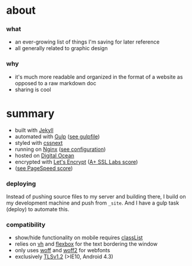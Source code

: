 # about

### what
- an ever-growing list of things I'm saving for later reference
- all generally related to graphic design

### why
- it's much more readable and organized in the format of a website as opposed to a raw markdown doc
- sharing is cool


# summary
- built with [Jekyll][1]
- automated with [Gulp][2] ([see gulpfile][3])
- styled with [cssnext][4]
- running on [Nginx][5] ([see configuration][6])
- hosted on [Digital Ocean][7]
- encrypted with [Let's Encrypt][9] ([A+ SSL Labs score][8])
- ([see PageSpeed score][10])


### deploying
Instead of pushing source files to my server and building there, I build on my development machine and push from `_site`. And I have a gulp task (deploy) to automate this.

### compatibility
- show/hide functionality on mobile requires [classList][11]
- relies on [vh][12] and [flexbox][13] for the text bordering the window
- only uses [woff][14] and [woff2][15] for webfonts
- exclusively [TLSv1.2][16] (>IE10, Android 4.3)


[1]: https://jekyllrb.com
[2]: http://gulpjs.com
[3]: https://github.com/jckfa/silly.graphics/blob/master/gulpfile.js
[4]: http://cssnext.io
[5]: http://nginx.org
[6]: https://github.com/jckfa/nginx-config/blob/master/sites-available/silly.graphics
[7]: https://www.digitalocean.com
[8]: https://www.ssllabs.com/ssltest/analyze.html?d=silly.graphics&latest
[9]: https://letsencrypt.org
[10]: https://developers.google.com/speed/pagespeed/insights/?url=silly.graphics&tab=mobile

[11]: http://caniuse.com/#search=classlist
[12]: http://caniuse.com/#search=vh
[13]: http://caniuse.com/#search=flex
[14]: http://caniuse.com/#search=woff
[15]: http://caniuse.com/#search=woff2
[16]: https://github.com/jckfa/nginx-config/blob/master/conf.d/directive-only/tls.conf
